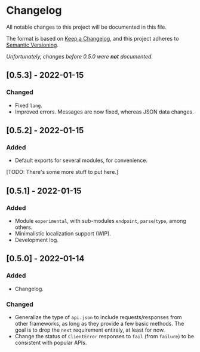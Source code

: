 # Changelog
All notable changes to this project will be documented in this file.

The format is based on [Keep a Changelog](https://keepachangelog.com/en/1.0.0/),
and this project adheres to [Semantic Versioning](https://semver.org/spec/v2.0.0.html).

*Unfortunately, changes before 0.5.0 were **not** documented.*

## [0.5.3] - 2022-01-15

### Changed
- Fixed `lang`.
- Improved errors. Messages are now fixed, whereas JSON data changes.

## [0.5.2] - 2022-01-15

### Added
- Default exports for several modules, for convenience.

[TODO: There's some more stuff to put here.]

## [0.5.1] - 2022-01-15

### Added
- Module `experimental`, with sub-modules `endpoint`, `parse`/`type`, among others.
- Minimalistic localization support (WIP).
- Development log.

## [0.5.0] - 2022-01-14

### Added
- Changelog.

### Changed
- Generalize the type of `api.json` to include requests/responses from other frameworks, as long as they provide a few basic methods. The goal is to drop the `next` requirement entirely, at least for now.
- Change the status of `ClientError` responses to `fail` (from `failure`) to be consistent with popular APIs.
